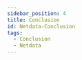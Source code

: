 ```yaml
---
sidebar_position: 4
title: Conclusion
id: Netdata-Conclusion
tags:
  - Conclusion
  - Netdata
---
```

